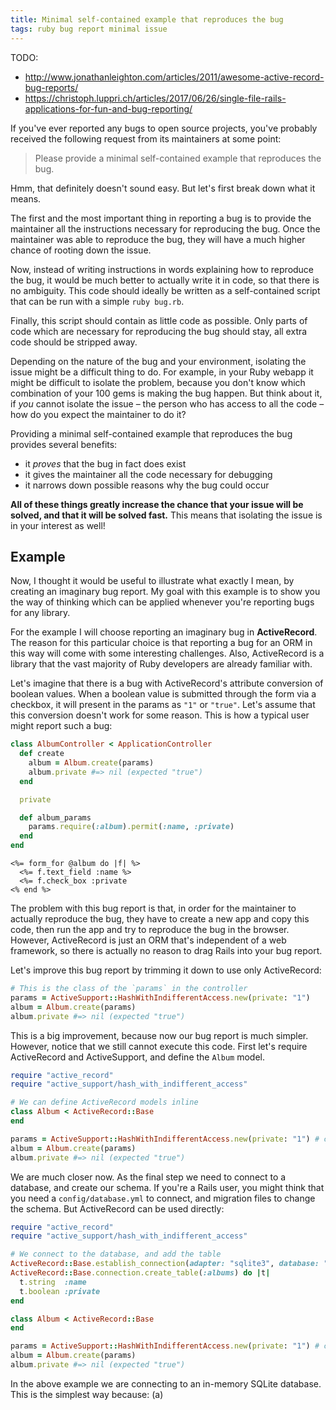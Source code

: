 ```yaml
---
title: Minimal self-contained example that reproduces the bug
tags: ruby bug report minimal issue
---
```


TODO:
  * http://www.jonathanleighton.com/articles/2011/awesome-active-record-bug-reports/
  * https://christoph.luppri.ch/articles/2017/06/26/single-file-rails-applications-for-fun-and-bug-reporting/

If you've ever reported any bugs to open source projects, you've probably
received the following request from its maintainers at some point:

> Please provide a minimal self-contained example that reproduces the bug.

Hmm, that definitely doesn't sound easy. But let's first break down what it
means.

The first and the most important thing in reporting a bug is to provide the
maintainer all the instructions necessary for reproducing the bug. Once the
maintainer was able to reproduce the bug, they will have a much higher chance
of rooting down the issue.

Now, instead of writing instructions in words explaining how to reproduce the
bug, it would be much better to actually write it in code, so that there is no
ambiguity. This code should ideally be written as a self-contained script that
can be run with a simple `ruby bug.rb`.

Finally, this script should contain as little code as possible. Only parts
of code which are necessary for reproducing the bug should stay, all extra code
should be stripped away.

Depending on the nature of the bug and your environment, isolating the issue
might be a difficult thing to do. For example, in your Ruby webapp it might be
difficult to isolate the problem, because you don't know which combination of
your 100 gems is making the bug happen. But think about it, if *you* cannot
isolate the issue – the person who has access to all the code – how do you
expect the maintainer to do it?

Providing a minimal self-contained example that reproduces the bug provides
several benefits:

* it *proves* that the bug in fact does exist
* it gives the maintainer all the code necessary for debugging
* it narrows down possible reasons why the bug could occur

**All of these things greatly increase the chance that your issue will be
solved, and that it will be solved fast.** This means that isolating the issue
is in your interest as well!

## Example

Now, I thought it would be useful to illustrate what exactly I mean, by
creating an imaginary bug report. My goal with this example is to show you the
way of thinking which can be applied whenever you're reporting bugs for any
library.

For the example I will choose reporting an imaginary bug in **ActiveRecord**.
The reason for this particular choice is that reporting a bug for an ORM in this
way will come with some interesting challenges. Also, ActiveRecord is a library
that the vast majority of Ruby developers are already familiar with.

Let's imagine that there is a bug with ActiveRecord's attribute conversion of
boolean values. When a boolean value is submitted through the form via a
checkbox, it will present in the params as `"1"` or `"true"`. Let's assume that
this conversion doesn't work for some reason. This is how a typical user might
report such a bug:

```rb
class AlbumController < ApplicationController
  def create
    album = Album.create(params)
    album.private #=> nil (expected "true")
  end

  private

  def album_params
    params.require(:album).permit(:name, :private)
  end
end
```
```erb
<%= form_for @album do |f| %>
  <%= f.text_field :name %>
  <%= f.check_box :private
<% end %>
```

The problem with this bug report is that, in order for the maintainer to
actually reproduce the bug, they have to create a new app and copy this code,
then run the app and try to reproduce the bug in the browser. However,
ActiveRecord is just an ORM that's independent of a web framework, so there is
actually no reason to drag Rails into your bug report.

Let's improve this bug report by trimming it down to use only ActiveRecord:

```rb
# This is the class of the `params` in the controller
params = ActiveSupport::HashWithIndifferentAccess.new(private: "1")
album = Album.create(params)
album.private #=> nil (expected "true")
```

This is a big improvement, because now our bug report is much simpler. However,
notice that we still cannot execute this code. First let's require ActiveRecord
and ActiveSupport, and define the `Album` model.

```rb
require "active_record"
require "active_support/hash_with_indifferent_access"

# We can define ActiveRecord models inline
class Album < ActiveRecord::Base
end

params = ActiveSupport::HashWithIndifferentAccess.new(private: "1") # class of rails params
album = Album.create(params)
album.private #=> nil (expected "true")
```

We are much closer now. As the final step we need to connect to a database, and
create our schema. If you're a Rails user, you might think that you need a
`config/database.yml` to connect, and migration files to change the schema. But
ActiveRecord can be used directly:

```rb
require "active_record"
require "active_support/hash_with_indifferent_access"

# We connect to the database, and add the table
ActiveRecord::Base.establish_connection(adapter: "sqlite3", database: ":memory:")
ActiveRecord::Base.connection.create_table(:albums) do |t|
  t.string  :name
  t.boolean :private
end

class Album < ActiveRecord::Base
end

params = ActiveSupport::HashWithIndifferentAccess.new(private: "1") # class of rails params
album = Album.create(params)
album.private #=> nil (expected "true")
```

In the above example we are connecting to an in-memory SQLite database. This is
the simplest way because: (a)

[inverse associations]: http://api.rubyonrails.org/classes/ActiveRecord/Associations/ClassMethods.html#module-ActiveRecord::Associations::ClassMethods-label-Setting+Inverses
